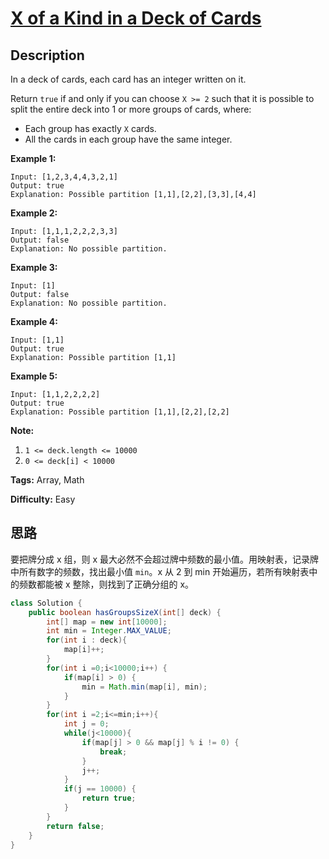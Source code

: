 # [X of a Kind in a Deck of Cards][title]

## Description

In a deck of cards, each card has an integer written on it.

Return `true` if and only if you can choose `X >= 2` such that it is possible to split the entire deck into 1 or more groups of cards, where:

* Each group has exactly `X` cards.
* All the cards in each group have the same integer.

**Example 1:**

```
Input: [1,2,3,4,4,3,2,1]
Output: true
Explanation: Possible partition [1,1],[2,2],[3,3],[4,4]
```

**Example 2:**

```
Input: [1,1,1,2,2,2,3,3]
Output: false
Explanation: No possible partition.
```

**Example 3:**

```
Input: [1]
Output: false
Explanation: No possible partition.
```

**Example 4:**

```
Input: [1,1]
Output: true
Explanation: Possible partition [1,1]
```

**Example 5:**

```
Input: [1,1,2,2,2,2]
Output: true
Explanation: Possible partition [1,1],[2,2],[2,2]
```

**Note:**

1. `1 <= deck.length <= 10000`
2. `0 <= deck[i] < 10000`

**Tags:** Array, Math

**Difficulty:** Easy

## 思路

要把牌分成 x 组，则 x 最大必然不会超过牌中频数的最小值。用映射表，记录牌中所有数字的频数，找出最小值 `min`。x 从 2 到 min 开始遍历，若所有映射表中的频数都能被 x 整除，则找到了正确分组的 x。

``` java
class Solution {
    public boolean hasGroupsSizeX(int[] deck) {
        int[] map = new int[10000];
        int min = Integer.MAX_VALUE;
        for(int i : deck){
            map[i]++;
        }
        for(int i =0;i<10000;i++) {
            if(map[i] > 0) {
                min = Math.min(map[i], min);
            }
        }
        for(int i =2;i<=min;i++){
            int j = 0;
            while(j<10000){
                if(map[j] > 0 && map[j] % i != 0) {
                    break;
                }
                j++;
            }
            if(j == 10000) {
                return true;
            }
        }
        return false;
    }
}
```

[title]: https://leetcode.com/problems/x-of-a-kind-in-a-deck-of-cards
